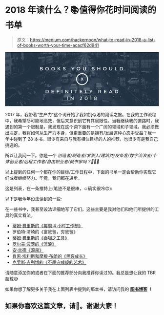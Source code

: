 # 2018 年读什么？📚值得你花时间阅读的书单

> 原文：<https://medium.com/hackernoon/what-to-read-in-2018-a-list-of-books-worth-your-time-acacf62d941>

![](img/e2dbd5fc4c185abdee49e71f9d9037fe.png)

2017 年，我带着“生产力”这个词开始了我如饥似渴的阅读之旅。在我的工作流程中，我希望尽可能地高效，但后来意识到它有其局限性。当我继续我的道路时，我遇到的第一个限制是，我发现在这个词下面有一个广阔的领域和子领域。我必须做出决定，我将如何从生产力本身，但更重要的是拥有/发展这种心态中受益？我一年中碰到了 28 本书。很少有来自与我有相似目标的人的推荐，也很少有是我自己挑选的。

所以让我问一下。你是一个 *创造者/制造者/发货人/建筑商/皮条客/数字流浪者/个体创业者/远程工作者/自由职业者/藏书家吗？🚀🚀🚀*

以上提到的任何一个都在你的目标/工作日程中，下面的书单一定会帮助你实现它们或者继续努力。毕竟，我们都在进步。

这是列表，在一条推特上(笔迹不是很棒，☺️确实很冷🙃):

以下是我今年设法读到的一些:

在一些书中，我甚至设法详细地写了它们。这些主要是我对他们和他们所提供的工具的真实看法。

*   [蒂姆·费里斯的《每周 4 小时工作制》](https://amandeepmittal.wordpress.com/2017/12/14/book-review-the-4-hour-work-week-by-tim-ferriss/)
*   罗伯特·清崎的《富爸爸，穷爸爸》
*   [蒂姆·费里斯的《泰坦之工具》](https://amandeepmittal.wordpress.com/2016/12/30/book-review-tools-of-titans-by-tim-ferriss/)
*   [罗尔夫·波茨的《流浪》](https://amandeepmittal.wordpress.com/2017/11/21/book-review-vagabonding-an-uncommon-guide-to-the-art-of-long-term-world-travel-by-rolf-potts/)
*   [安·兰德《源泉》](https://amandeepmittal.wordpress.com/2015/12/05/book-review-the-fountainhead-by-ayn-rand/)
*   [肖恩·埃利斯和摩根·布朗的《黑客成长》](https://artplusmarketing.com/hacking-growth-by-sean-ellis-morgan-brown-71a518d85fdf)
*   [克里斯·吉列博的《不墨守成规的艺术》](https://amandeepmittal.wordpress.com/2017/08/08/book-review-the-art-of-non-conformity-by-chris-guillebeau/)

请随意添加你的或者在下面的推荐部分向我推荐你读过的。我总是想让我的 TBR 超载😅

如果你想了解更多关于我在上面列表中提到的那本书，请访问我的 [**图书博客**](http://readingbooks.blog/) **！**

## 如果你喜欢这篇文章，请👏。谢谢大家！